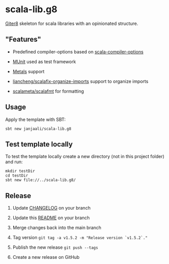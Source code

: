 # scala-lib.g8

[Giter8] skeleton for scala libraries with an opinionated structure.

## "Features"

* Predefined compiler-options based on [scala-compiler-options](https://github.com/janjaali/scala-compiler-options)

* [MUnit](https://github.com/scalameta/munit) used as test framework

* [Metals](https://github.com/scalameta/metals) support

* [liancheng/scalafix-organize-imports](https://github.com/liancheng/scalafix-organize-imports) support to organize imports

* [scalameta/scalafmt](https://github.com/scalameta/scalafmt) for formatting

## Usage

Apply the template with SBT:

```shell
sbt new janjaali/scala-lib.g8
```

## Test template locally

To test the template locally create a new directory (not in this project folder) and run:

```shell
mkdir testDir
cd testDir
sbt new file://../scala-lib.g8/
```

## Release

1. Update [CHANGELOG](./CHANGELOG.md) on your branch

2. Update this [README](./README.md) on your branch

3. Merge changes back into the main branch

4. Tag version ```git tag -a v1.5.2 -m "Release version `v1.5.2`."```

5. Publish the new release `git push --tags`

6. Create a new release on GitHub

[Giter8]: http://www.foundweekends.org/giter8/
